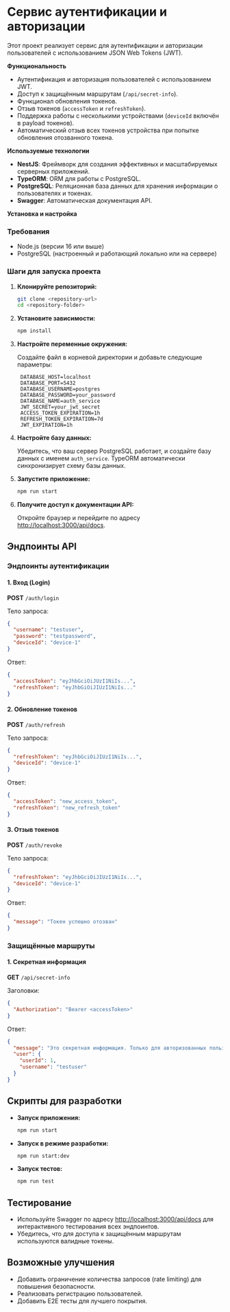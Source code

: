 # Сервис аутентификации и авторизации

Этот проект реализует сервис для аутентификации и авторизации пользователей с использованием JSON Web Tokens (JWT).

**Функциональность**

- Аутентификация и авторизация пользователей с использованием JWT.
- Доступ к защищённым маршрутам (`/api/secret-info`).
- Функционал обновления токенов.
- Отзыв токенов (`accessToken` и `refreshToken`).
- Поддержка работы с несколькими устройствами (`deviceId` включён в payload токенов).
- Автоматический отзыв всех токенов устройства при попытке обновления отозванного токена.

**Используемые технологии**

- **NestJS**: Фреймворк для создания эффективных и масштабируемых серверных приложений.
- **TypeORM**: ORM для работы с PostgreSQL.
- **PostgreSQL**: Реляционная база данных для хранения информации о пользователях и токенах.
- **Swagger**: Автоматическая документация API.

**Установка и настройка**

### Требования

- Node.js (версии 16 или выше)
- PostgreSQL (настроенный и работающий локально или на сервере)

### Шаги для запуска проекта

1. **Клонируйте репозиторий:**

   ```bash
   git clone <repository-url>
   cd <repository-folder>
   ```

2. **Установите зависимости:**

   ```bash
   npm install
   ```

3. **Настройте переменные окружения:**

   Создайте файл в корневой директории и добавьте следующие параметры:
   ```env
    DATABASE_HOST=localhost
    DATABASE_PORT=5432
    DATABASE_USERNAME=postgres
    DATABASE_PASSWORD=your_password
    DATABASE_NAME=auth_service
    JWT_SECRET=your_jwt_secret
    ACCESS_TOKEN_EXPIRATION=1h
    REFRESH_TOKEN_EXPIRATION=7d
    JWT_EXPIRATION=1h
   ```
4. **Настройте базу данных:**

   Убедитесь, что ваш сервер PostgreSQL работает, и создайте базу данных с именем `auth_service`. TypeORM автоматически синхронизирует схему базы данных.

5. **Запустите приложение:**

   ```bash
   npm run start
   ```

6. **Получите доступ к документации API:**

   Откройте браузер и перейдите по адресу [http://localhost:3000/api/docs](http://localhost:3000/api/docs).

## **Эндпоинты API**

### Эндпоинты аутентификации

#### **1. Вход (Login)**

**POST** `/auth/login`

Тело запроса:

```json
{
  "username": "testuser",
  "password": "testpassword",
  "deviceId": "device-1"
}
```

Ответ:

```json
{
  "accessToken": "eyJhbGciOiJUzI1NiIs...",
  "refreshToken": "eyJhbGiOiJIUzI1NiIs..."
}
```

#### **2. Обновление токенов**

**POST** `/auth/refresh`

Тело запроса:

```json
{
  "refreshToken": "eyJhbGciOiJIUzI1NiIs...",
  "deviceId": "device-1"
}
```

Ответ:

```json
{
  "accessToken": "new_access_token",
  "refreshToken": "new_refresh_token"
}
```

#### **3. Отзыв токенов**

**POST** `/auth/revoke`

Тело запроса:

```json
{
  "refreshToken": "eyJhbGciOiJIUzI1NiIs...",
  "deviceId": "device-1"
}
```

Ответ:

```json
{
  "message": "Токен успешно отозван"
}
```

### Защищённые маршруты

#### **1. Секретная информация**

**GET** `/api/secret-info`

Заголовки:

```json
{
  "Authorization": "Bearer <accessToken>"
}
```

Ответ:

```json
{
  "message": "Это секретная информация. Только для авторизованных пользователей!",
  "user": {
    "userId": 1,
    "username": "testuser"
  }
}
```

## **Скрипты для разработки**

- **Запуск приложения:**

  ```bash
  npm run start
  ```

- **Запуск в режиме разработки:**

  ```bash
  npm run start:dev
  ```

- **Запуск тестов:**

  ```bash
  npm run test
  ```

## **Тестирование**

- Используйте Swagger по адресу [http://localhost:3000/api/docs](http://localhost:3000/api/docs) для интерактивного тестирования всех эндпоинтов.
- Убедитесь, что для доступа к защищённым маршрутам используются валидные токены.

## **Возможные улучшения**

- Добавить ограничение количества запросов (rate limiting) для повышения безопасности.
- Реализовать регистрацию пользователей.
- Добавить E2E тесты для лучшего покрытия.
